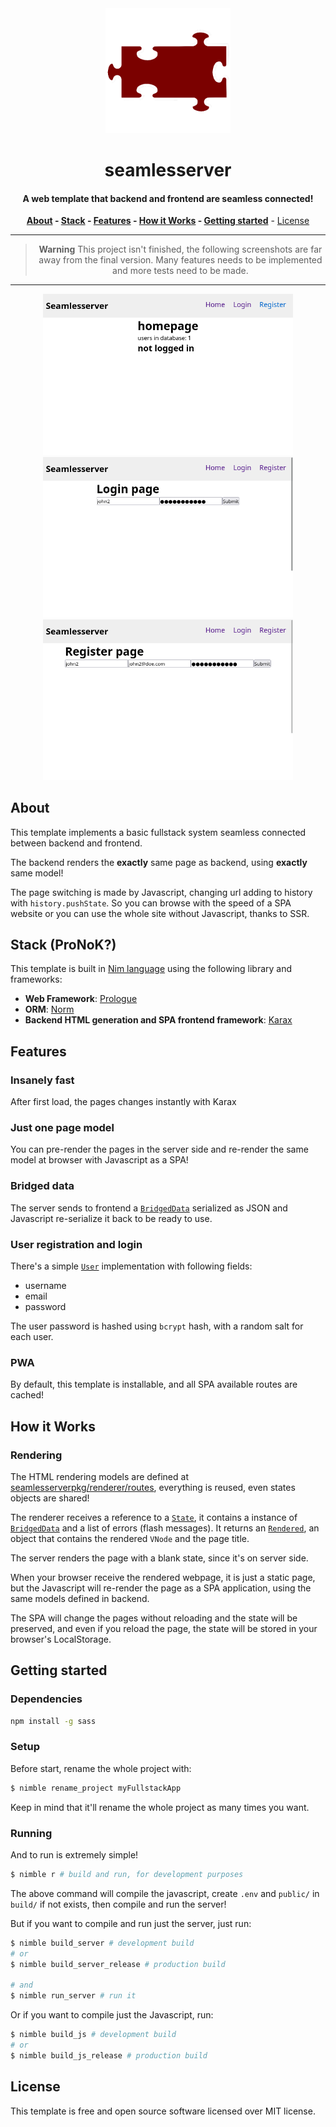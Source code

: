 <div align=center>
<img alt="seamlesserver Logo" src="images/logo.png" width="200">

# **seamlesserver**

#### A web template that backend and frontend are seamless connected!

**[About](#about) - [Stack](#stack) - [Features](#features) - [How it Works](#how-it-works) - [Getting started](#getting-started)** - [License](#license)

---

> **Warning**
> This project isn't finished, the following screenshots are far away from the final version. Many features needs to be implemented and more tests need to be made.

---

<img width=400 title="Home - Logged out" src="screenshots/homeLoggedOut.png" />
<img width=400 title="Login" src="screenshots/login.png" />
<img width=400 title="Register" src="screenshots/register.png" />
</div>

## About

This template implements a basic fullstack system seamless connected between backend and frontend.

The backend renders the **exactly** same page as backend, using **exactly** same model!

The page switching is made by Javascript, changing url adding to history with `history.pushState`. So you can browse with the speed of a SPA website or you can use the whole site without Javascript, thanks to SSR.

## Stack (ProNoK?)

This template is built in [Nim language][nimlang] using the following library and frameworks:

- **Web Framework**: [Prologue][prologue]
- **ORM**: [Norm][norm]
- **Backend HTML generation and SPA frontend framework**: [Karax][karax]

## Features

### Insanely fast

After first load, the pages changes instantly with Karax

### Just one page model

You can pre-render the pages in the server side and re-render the same model at browser with Javascript as a SPA!

### Bridged data

The server sends to frontend a [`BridgedData`][bridgedDataDef] serialized as JSON and Javascript re-serialize it back to be ready to use.



### User registration and login

There's a simple [`User`][userDef] implementation with following fields:

- username
- email
- password

The user password is hashed using `bcrypt` hash, with a random salt for each user.

### PWA

By default, this template is installable, and all SPA available routes are cached!

## How it Works

### Rendering

The HTML rendering models are defined at [seamlesserverpkg/renderer/routes](src/seamlesserverpkg/renderer/routes), everything is reused, even states objects are shared!

The renderer receives a reference to a [`State`][stateDef], it contains a instance of [`BridgedData`][bridgedDataDef] and a list of errors (flash messages). It returns an [`Rendered`][renderedDef], an object that contains the rendered `VNode` and the page title.

The server renders the page with a blank state, since it's on server side.

When your browser receive the rendered webpage, it is just a static page, but the Javascript will re-render the page as a SPA application, using the same models defined in backend.

The SPA will change the pages without reloading and the state will be preserved, and even if you reload the page, the state will be stored in your browser's LocalStorage.

## Getting started

### Dependencies

```bash
npm install -g sass
```

### Setup

Before start, rename the whole project with:

```bash
$ nimble rename_project myFullstackApp
```

Keep in mind that it'll rename the whole project as many times you want.

### Running

And to run is extremely simple!

```bash
$ nimble r # build and run, for development purposes
```

The above command will compile the javascript, create `.env` and `public/` in
`build/` if not exists, then compile and run the server!

But if you want to compile and run just the server, just run:

```bash
$ nimble build_server # development build
# or
$ nimble build_server_release # production build

# and
$ nimble run_server # run it
```

Or if you want to compile just the Javascript, run:

```bash
$ nimble build_js # development build
# or
$ nimble build_js_release # production build
```

## License

This template is free and open source software licensed over MIT license.

<!-- Refs -->

[nimlang]: https://nim-lang.org "Nim Language official website"
[karax]: https://github.com/karaxnim/karax
[bridgedDataDef]: ./src/seamlesserverpkg/renderer/base/bridgedData.nim
[stateDef]: ./src/seamlesserverpkg/renderer/base/state.nim
[renderedDef]: ./src/seamlesserverpkg/renderer/base/rendered.nim
[bcrypt]: https://github.com/nim-lang/checksums/blob/master/src/checksums/bcrypt.nim
[prologue]: https://github.com/planety/prologue
[norm]: https://github.com/moigagoo/norm
[userDef]: ./src/seamlesserverpkg/db/models/user.nim#L10
